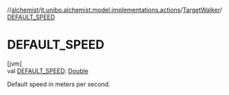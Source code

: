 //[alchemist](../../../index.md)/[it.unibo.alchemist.model.implementations.actions](../index.md)/[TargetWalker](index.md)/[DEFAULT_SPEED](-d-e-f-a-u-l-t_-s-p-e-e-d.md)

# DEFAULT_SPEED

[jvm]\
val [DEFAULT_SPEED](-d-e-f-a-u-l-t_-s-p-e-e-d.md): [Double](https://kotlinlang.org/api/latest/jvm/stdlib/kotlin/-double/index.html)

Default speed in meters per second.

